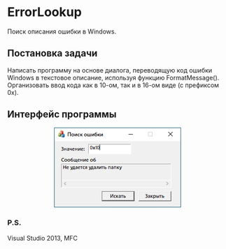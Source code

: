 # ErrorLookup
Поиск описания ошибки в Windows.

## Постановка задачи
Написать программу на основе диалога, переводящую код ошибки Windows в текстовое описание, используя функцию FormatMessage(). Организовать ввод кода как в 10-ом, так и в 16-ом виде (с префиксом 0x).

## Интерфейс программы
<p align="center"><img src="https://github.com/NNGU52/ErrorLookup/blob/main/screenshots/1.png"/></p>

### P.S.
Visual Studio 2013, MFC
